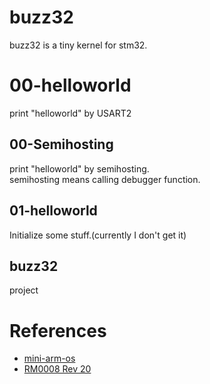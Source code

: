 # buzz32
buzz32 is a tiny kernel for stm32.

# 00-helloworld
print "helloworld" by USART2

## 00-Semihosting
print "helloworld" by semihosting.  
semihosting means calling debugger function.

## 01-helloworld
Initialize some stuff.(currently I don't get it)

## buzz32
project

# References
* [mini-arm-os](https://github.com/jserv/mini-arm-os)
* [RM0008 Rev 20](https://www.st.com/content/ccc/resource/technical/document/reference_manual/59/b9/ba/7f/11/af/43/d5/CD00171190.pdf/files/CD00171190.pdf/jcr:content/translations/en.CD00171190.pdf)
